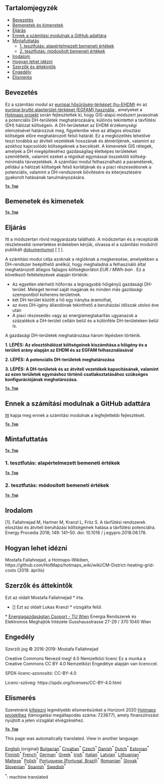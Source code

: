 <h2> Tartalomjegyzék </h2><ul><li> <a href="#introduction">Bevezetés</a> </li><li> <a href="#inputs-and-outputs">Bemenetek és kimenetek</a> </li><li> <a href="#method">Eljárás</a> </li><li> <a href="#GitHub-Repository-of-this-calculation-module">Ennek a számítási modulnak a GitHub adattára</a> </li><li> <a href="#sample-run">Mintafuttatás</a> <ul><li> <a href="#test-run-1-default-input-values">1. tesztfutás: alapértelmezett bemeneti értékek</a> </li><li> <a href="#test-run-2-modified-input-values">2. tesztfutás: módosított bemeneti értékek</a> </li></ul></li><li> <a href="#references">Irodalom</a> </li><li> <a href="#how-to-cite">Hogyan lehet idézni</a> </li><li> <a href="#authors-and-reviewers">Szerzők és áttekintők</a> </li><li> <a href="#license">Engedély</a> </li><li> <a href="#acknowledgement">Elismerés</a> </li></ul><h2> Bevezetés </h2><p> Ez a számítási modul az <a href="https://gitlab.com/hotmaps/heat/heat_tot_curr_density">európai hősűrűség-térképet (hu-EHDM)</a> és az <a href="https://gitlab.com/hotmaps/gfa_tot_curr_density">európai bruttó alapterület-térképet (EGFAM) használja</a> , amelyeket a <a href="https://www.hotmaps-project.eu/">Hotmaps projekt</a> során fejlesztettek ki, hogy GIS-alapú módszert javasolnak a potenciális DH-területek meghatározására, különös tekintettel a távfűtési (DH) hálózat költségein. A DH-területeket az EHDM érzékenységi elemzésével határozzuk meg, figyelembe véve az átlagos elosztási költségek előre meghatározott felső határát. Ez a megközelítés lehetővé teszi továbbá az átviteli vezetékek hosszának és átmérőjének, valamint az azokhoz kapcsolódó költségeknek a becslését. A kimenetek GIS rétegek, amelyek a DH megépítéséhez gazdaságilag életképes területeket szemléltetik, valamint ezeket a régiókat egymással összekötő költség-minimális távvezetékek. A számítási modul felhasználható a paraméterek, például a hálózati költségek felső korlátjának és a piaci részesedésnek a potenciális, valamint a DH-rendszerek bővítésére és kiterjesztésére gyakorolt hatásának tanulmányozására. </p><p><ins> <code><strong><a href="#table-of-contents">To Top</a></strong></code> </ins> </p><h2> Bemenetek és kimenetek </h2><p><ins> <code><strong><a href="#table-of-contents">To Top</a></strong></code> </ins> </p><h2> Eljárás </h2><p> Itt a módszertan rövid magyarázata található. A módszertan és a receptúrák részletesebb ismertetése érdekében kérjük, olvassa el a számítási modulról publikált <a href="https://www.sciencedirect.com/science/article/pii/S1876610218304740">dokumentumot</a> [ <a href="#References">1</a> ]. </p><p> A számítási modul célja azoknak a régióknak a megkeresése, amelyekben a DH-rendszer beépíthető anélkül, hogy meghaladná a felhasználó által meghatározott átlagos fajlagos költségkorlátot <em><em>EUR / MWh-ban</em></em> . Ez a következő feltételezések alapján történik: </p><ul><li> Az egyetlen elérhető hőforrás a legnagyobb hőigényű gazdasági DH-terület. Meleget termel saját magának és minden más gazdasági szempontból koherens területnek. </li><li> két DH-terület között a hő egy irányba áramolhat, </li><li> az éves DH-igény állandónak tekinthető a beruházási időszak utolsó éve után </li><li> A piaci részesedés vagy az energiamegtakarítás ugyanazok a százalékok a DH-terület celláin belül és a különféle DH-területeken belül is. </li></ul><p> A gazdasági DH-területek meghatározása három lépésben történik. </p><p> <strong>1. LÉPÉS: Az elosztóhálózat költségeinek kiszámítása a hőigény és a területi arány alapján az EHDM és az EGFAM felhasználásával</strong> </p><p> <strong>2. LÉPÉS: A potenciális DH-területek meghatározása</strong> </p><p> <strong>3. LÉPÉS: A DH-területek és az átviteli vezetékek kapacitásának, valamint az ezen területek egymáshoz történő csatlakoztatásához szükséges konfigurációjának meghatározása.</strong> </p><p><ins> <code><strong><a href="#table-of-contents">To Top</a></strong></code> </ins> </p><h2> Ennek a számítási modulnak a GitHub adattára </h2><p> <a href="https://github.com/HotMaps/dh_economic_assessment/tree/develop">Itt</a> kapja meg ennek a számítási modulnak a legfejlettebb fejlesztését. </p><p><ins> <code><strong><a href="#table-of-contents">To Top</a></strong></code> </ins> </p><h2> Mintafuttatás </h2><p><ins> <code><strong><a href="#table-of-contents">To Top</a></strong></code> </ins> </p><h3> 1. tesztfutás: alapértelmezett bemeneti értékek </h3><p><ins> <code><strong><a href="#table-of-contents">To Top</a></strong></code> </ins> </p><h3> 2. tesztfutás: módosított bemeneti értékek </h3><p><ins> <code><strong><a href="#table-of-contents">To Top</a></strong></code> </ins> </p><h2> Irodalom </h2><p> [1]. Fallahnejad M, Hartner M, Kranzl L, Fritz S. A távfűtési rendszerek elosztási és átviteli beruházási költségeinek hatása a távfűtési potenciálra. Energy Procedia 2018; 149: 141–50. doi: 10.1016 / j.egypro.2018.08.178. </p><h2> Hogyan lehet idézni </h2><p> Mostafa Fallahnejad, a Hotmaps-Wikiben, https://github.com/HotMaps/hotmaps_wiki/wiki/CM-District-heating-grid-costs (2019. április) </p><h2> Szerzők és áttekintők </h2><p> Ezt az oldalt Mostafa Fallahnejad * írta. </p><ul><li> [] Ezt az oldalt Lukas Kranzl * vizsgálta felül. </li></ul><p> * <a href="https://eeg.tuwien.ac.at/">Energiagazdaságtan Csoport - TU Wien</a> Energia Rendszerek és Elektromos Meghajtók Intézete Gusshausstrasse 27-29 / 370 1040 Wien </p><h2> Engedély </h2><p> Szerzői jog © 2016-2019: Mostafa Fallahnejad </p><p> Creative Commons Nevezd meg! 4.0 Nemzetközi licenc Ez a munka a Creative Commons CC BY 4.0 Nemzetközi Engedélye alapján van licenccel. </p><p> SPDX-licenc-azonosító: CC-BY-4.0 </p><p> Licenc-szöveg: https://spdx.org/licenses/CC-BY-4.0.html </p><h2> Elismerés </h2><p> Szeretnénk <a href="https://www.hotmaps-project.eu">kifejezni</a> legmélyebb elismerésünket a Horizont 2020 <a href="https://www.hotmaps-project.eu">Hotmaps projekthez</a> (támogatási megállapodás száma: 723677), amely finanszírozást nyújtott a jelen vizsgálat elvégzéséhez. </p><p><ins> <code><strong><a href="#table-of-contents">To Top</a></strong></code> </ins> </p>

This page was automatically translated. View in another language:

[English](en-CM-District-heating-potential-economic-assessment) (original) [Bulgarian](bg-CM-District-heating-potential-economic-assessment)<sup>\*</sup> [Croatian](hr-CM-District-heating-potential-economic-assessment)<sup>\*</sup> [Czech](cs-CM-District-heating-potential-economic-assessment)<sup>\*</sup> [Danish](da-CM-District-heating-potential-economic-assessment)<sup>\*</sup> [Dutch](nl-CM-District-heating-potential-economic-assessment)<sup>\*</sup> [Estonian](et-CM-District-heating-potential-economic-assessment)<sup>\*</sup> [Finnish](fi-CM-District-heating-potential-economic-assessment)<sup>\*</sup> [French](fr-CM-District-heating-potential-economic-assessment)<sup>\*</sup> [German](de-CM-District-heating-potential-economic-assessment)<sup>\*</sup> [Greek](el-CM-District-heating-potential-economic-assessment)<sup>\*</sup>  [Irish](ga-CM-District-heating-potential-economic-assessment)<sup>\*</sup> [Italian](it-CM-District-heating-potential-economic-assessment)<sup>\*</sup> [Latvian](lv-CM-District-heating-potential-economic-assessment)<sup>\*</sup> [Lithuanian](lt-CM-District-heating-potential-economic-assessment)<sup>\*</sup> [Maltese](mt-CM-District-heating-potential-economic-assessment)<sup>\*</sup> [Polish](pl-CM-District-heating-potential-economic-assessment)<sup>\*</sup> [Portuguese (Portugal, Brazil)](pt-CM-District-heating-potential-economic-assessment)<sup>\*</sup> [Romanian](ro-CM-District-heating-potential-economic-assessment)<sup>\*</sup> [Slovak](sk-CM-District-heating-potential-economic-assessment)<sup>\*</sup> [Slovenian](sl-CM-District-heating-potential-economic-assessment)<sup>\*</sup> [Spanish](es-CM-District-heating-potential-economic-assessment)<sup>\*</sup> [Swedish](sv-CM-District-heating-potential-economic-assessment)<sup>\*</sup> 

<sup>\*</sup>: machine translated
